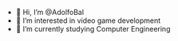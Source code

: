 - 👋 Hi, I’m @AdolfoBal
- 👀 I’m interested in video game development
- 🌱 I’m currently studying Computer Engineering
